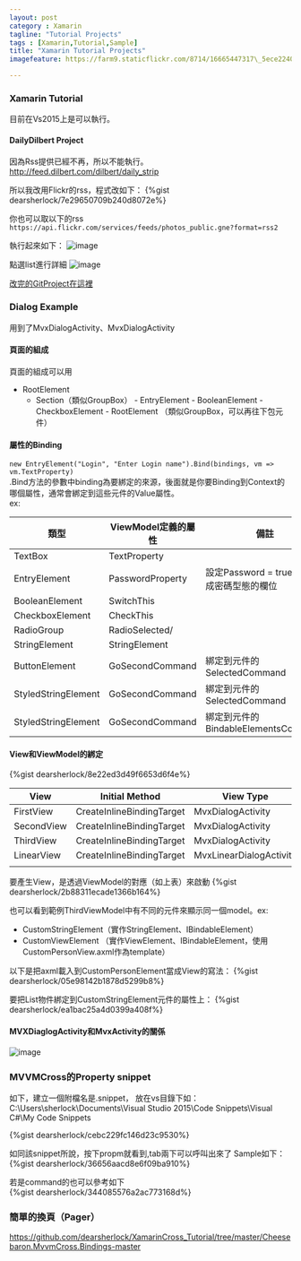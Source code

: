 ```yaml
---
layout: post
category : Xamarin 
tagline: "Tutorial Projects"
tags : [Xamarin,Tutorial,Sample]
title: "Xamarin Tutorial Projects"
imagefeature: https://farm9.staticflickr.com/8714/16665447317\_5ece224043\_h.jpg

---
```




### Xamarin Tutorial
目前在Vs2015上是可以執行。

#### DailyDilbert Project
因為Rss提供已經不再，所以不能執行。
http://feed.dilbert.com/dilbert/daily_strip

所以我改用Flickr的rss，程式改如下：
{%gist dearsherlock/7e29650709b240d8072e%}

你也可以取以下的rss
`https://api.flickr.com/services/feeds/photos_public.gne?format=rss2
`

執行起來如下：
![image](https://farm9.staticflickr.com/8715/16313994273_95b485260f_o.png)

點選list進行詳細
![image](https://farm8.staticflickr.com/7622/16313996373_09edfba742_o.png)

[改完的GitProject在這裡](https://github.com/dearsherlock/XamarinCross_Tutorial/tree/master/DailyDilbert)


### Dialog Example

用到了MvxDialogActivity、MvxDialogActivity

#### 頁面的組成
頁面的組成可以用
 - RootElement 
    - Section（類似GroupBox）
    		- EntryElement
    		- BooleanElement
    		- CheckboxElement
    		- RootElement （類似GroupBox，可以再往下包元件）
    		
#### 屬性的Binding

` new EntryElement("Login", "Enter Login name").Bind(bindings, vm => vm.TextProperty)
`    			
.Bind方法的參數中binding為要綁定的來源，後面就是你要Binding到Context的哪個屬性，通常會綁定到這些元件的Value屬性。  
ex:  
 
| 類型                | ViewModel定義的屬性 | 備註                                       |
|---------------------|---------------------|--------------------------------------------|
| TextBox             | TextProperty        |                                            |
| EntryElement        | PasswordProperty    | 設定Password = true 就會變成密碼型態的欄位 |
| BooleanElement      | SwitchThis          |                                            |
| CheckboxElement     | CheckThis           |                                            |
| RadioGroup          | RadioSelected/      |                                            |
| StringElement       | StringElement       |                                            |
| ButtonElement       | GoSecondCommand     | 綁定到元件的SelectedCommand                |
| StyledStringElement | GoSecondCommand     | 綁定到元件的SelectedCommand                |
| StyledStringElement | GoSecondCommand     | 綁定到元件的BindableElementsCommand        | 




#### View和ViewModel的綁定

{%gist dearsherlock/8e22ed3d49f6653d6f4e%}

| View       | Initial Method            | View Type               | ViewModel       |
|------------|---------------------------|-------------------------|-----------------|
| FirstView  | CreateInlineBindingTarget | MvxDialogActivity       | FirstViewModel  |
| SecondView | CreateInlineBindingTarget | MvxDialogActivity       | SecondViewModel |
| ThirdView  | CreateInlineBindingTarget | MvxDialogActivity       | ThirdViewModel  |
| LinearView | CreateInlineBindingTarget | MvxLinearDialogActivity | LinearViewModel |
|            |                           |                         |                 |


要產生View，是透過ViewModel的對應（如上表）來啟動
 {%gist dearsherlock/2b88311ecade1366b164%}
 
 
也可以看到範例ThirdViewModel中有不同的元件來顯示同一個model。ex:  
 - CustomStringElement（實作StringElement、IBindableElement）  
 - CustomViewElement （實作ViewElement、IBindableElement，使用CustomPersonView.axml作為template）

以下是把axml載入到CustomPersonElement當成View的寫法：
{%gist dearsherlock/05e98142b1878d5299b8%}


要把List物件綁定到CustomStringElement元件的屬性上：
{%gist dearsherlock/ea1bac25a4d0399a408f%}

#### MVXDiaglogActivity和MvxActivity的關係
![image](https://farm9.staticflickr.com/8704/16886978269_fa242ff872_o.png)

### MVVMCross的Property snippet
如下，建立一個附檔名是.snippet，
放在vs目錄下如：C:\Users\sherlock\Documents\Visual Studio 2015\Code Snippets\Visual C#\My Code Snippets

{%gist dearsherlock/cebc229fc146d23c9530%}

如同該snippet所說，按下propm就看到,tab兩下可以呼叫出來了
Sample如下：  
{%gist dearsherlock/36656aacd8e6f09ba910%}

若是command的也可以參考如下  
{%gist dearsherlock/344085576a2ac773168d%}

### 簡單的換頁（Pager）

https://github.com/dearsherlock/XamarinCross_Tutorial/tree/master/Cheesebaron.MvvmCross.Bindings-master

